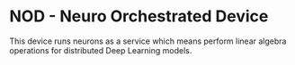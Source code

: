 # NOD - Neuro Orchestrated Device

This device runs neurons as a service which means perform linear algebra operations for distributed Deep Learning models.

